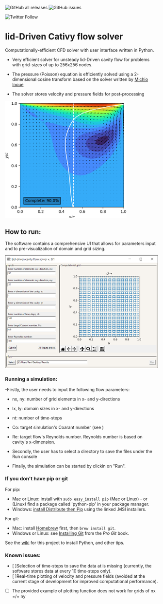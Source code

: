 ![GitHub all releases](https://img.shields.io/github/downloads/PRIDEmartins/lidDrivenCativyFlowSolver/total?logo=Github) ![GitHub issues](https://img.shields.io/github/issues/PRIDEmartins/lidDrivenCativyFlowSolver)

![Twitter Follow](https://img.shields.io/twitter/follow/YourFlavio?logoColor=black&style=social)



# lid-Driven Cativy flow solver

Computationally-efficient CFD solver with user interface written in Python.

- Very efficient solver for unsteady lid-Driven cavity flow for problems with grid-sizes of up to 256x256 nodes. 
- The pressure (Poisson) equation is efficiently solved using a 2-dimensional cosine transform based on the solver written by [Michio Inoue](https://github.com/mathworks/2D-Lid-Driven-Cavity-Flow-Incompressible-Navier-Stokes-Solver.git)

- The solver stores velocity and pressure fields for post-processing

<img src="uiLibs/Results.png" width="400">

## How to run:

The software contains a comprehensive UI that allows for parameters input and to pre-visualization of domain and grid sizing.

<img src="uiLibs/UI.png" width="600">

### Running a simulation:

-Firstly, the user needs to input the following flow parameters:

  - nx, ny: number of grid elements in x- and y-directions
  - lx, ly: domain sizes in x- and y-directions
  - nt: number of time-steps
  - Co: target simulation's Coarant number (see )
  - Re: target flow's Reynolds number. Reynolds number is based on cavity's x-dimension.

- Secondly, the user has to select a directory to save the files under the Run console

- Finally, the simulation can be started by clickin on "Run".

### If you don't have pip or git

For pip:

- Mac or Linux: install with `sudo easy_install pip` (Mac or Linux) - or (Linux) find a package called 'python-pip' in your package manager.
- Windows: [install Distribute then Pip](http://stackoverflow.com/a/12476379/992887) using the linked .MSI installers.

For git:

- Mac: install [Homebrew](http://mxcl.github.com/homebrew/) first, then `brew install git`.
- Windows or Linux: see [Installing Git](http://git-scm.com/book/en/Getting-Started-Installing-Git) from the _Pro Git_ book.

See the [wiki](https://github.com/fogleman/Minecraft/wiki) for this project to install Python, and other tips.

### Known issues:

- [ ]Selection of time-steps to save the data at is missing (currently, the software stores data at every 10 time-steps only).
- [ ]Real-time plotting of velocity and pressure fields (avoided at the current stage of development for improved computational performance). 
- [ ] The provided example of plotting function does not work for grids of nx =/= ny

